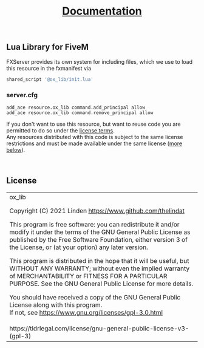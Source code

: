 <div align='center'><h1><a href='https://overextended.github.io/docs/'>Documentation</a></h3></div>
<br>

## Lua Library for FiveM
FXServer provides its own system for including files, which we use to load this resource in the fxmanifest via
```lua
shared_script '@ox_lib/init.lua'
```

### server.cfg
```
add_ace resource.ox_lib command.add_principal allow
add_ace resource.ox_lib command.remove_principal allow
```


If you don't want to use this resource, but want to reuse code you are permitted to do so under the [license terms](https://www.gnu.org/licenses/gpl-3.0.html).  
Any resources distributed with this code is subject to the same license restrictions and must be made available under the same license ([more below](#license)).


<br><h2>License</h2>
<table><tr><td>
ox_lib

Copyright (C) 2021	Linden <https://www.github.com/thelindat>


This program is free software: you can redistribute it and/or modify it under the terms of the GNU General Public License as published by the Free Software Foundation, either version 3 of the License, or (at your option) any later version.


This program is distributed in the hope that it will be useful, but WITHOUT ANY WARRANTY; without even the implied warranty of MERCHANTABILITY or FITNESS FOR A PARTICULAR PURPOSE.  See the GNU General Public License for more details.


You should have received a copy of the GNU General Public License along with this program.  
If not, see <https://www.gnu.org/licenses/gpl-3.0.html>
</td></tr>
<tr><td>
<font align='center'>https://tldrlegal.com/license/gnu-general-public-license-v3-(gpl-3)</font>
</td></td></table>
